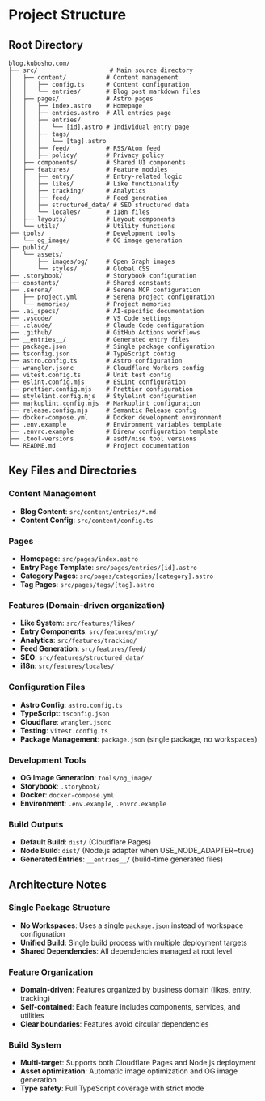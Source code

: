 # Project Structure

## Root Directory

```text
blog.kubosho.com/
├── src/                    # Main source directory
│   ├── content/           # Content management
│   │   ├── config.ts      # Content configuration
│   │   └── entries/       # Blog post markdown files
│   ├── pages/             # Astro pages
│   │   ├── index.astro    # Homepage
│   │   ├── entries.astro  # All entries page
│   │   ├── entries/
│   │   │   └── [id].astro # Individual entry page
│   │   ├── tags/
│   │   │   └── [tag].astro
│   │   ├── feed/          # RSS/Atom feed
│   │   ├── policy/        # Privacy policy
│   ├── components/        # Shared UI components
│   ├── features/          # Feature modules
│   │   ├── entry/         # Entry-related logic
│   │   ├── likes/         # Like functionality
│   │   ├── tracking/      # Analytics
│   │   ├── feed/          # Feed generation
│   │   ├── structured_data/ # SEO structured data
│   │   └── locales/       # i18n files
│   ├── layouts/           # Layout components
│   └── utils/             # Utility functions
├── tools/                 # Development tools
│   └── og_image/          # OG image generation
├── public/
│   └── assets/
│       ├── images/og/     # Open Graph images
│       └── styles/        # Global CSS
├── .storybook/            # Storybook configuration
├── constants/             # Shared constants
├── .serena/               # Serena MCP configuration
│   ├── project.yml        # Serena project configuration
│   └── memories/          # Project memories
├── .ai_specs/             # AI-specific documentation
├── .vscode/               # VS Code settings
├── .claude/               # Claude Code configuration
├── .github/               # GitHub Actions workflows
├── __entries__/           # Generated entry files
├── package.json           # Single package configuration
├── tsconfig.json          # TypeScript config
├── astro.config.ts        # Astro configuration
├── wrangler.jsonc         # Cloudflare Workers config
├── vitest.config.ts       # Unit test config
├── eslint.config.mjs      # ESLint configuration
├── prettier.config.mjs    # Prettier configuration
├── stylelint.config.mjs   # Stylelint configuration
├── markuplint.config.mjs  # Markuplint configuration
├── release.config.mjs     # Semantic Release config
├── docker-compose.yml     # Docker development environment
├── .env.example           # Environment variables template
├── .envrc.example         # Direnv configuration template
├── .tool-versions         # asdf/mise tool versions
└── README.md              # Project documentation
```

## Key Files and Directories

### Content Management

- **Blog Content**: `src/content/entries/*.md`
- **Content Config**: `src/content/config.ts`

### Pages

- **Homepage**: `src/pages/index.astro`
- **Entry Page Template**: `src/pages/entries/[id].astro`
- **Category Pages**: `src/pages/categories/[category].astro`
- **Tag Pages**: `src/pages/tags/[tag].astro`

### Features (Domain-driven organization)

- **Like System**: `src/features/likes/`
- **Entry Components**: `src/features/entry/`
- **Analytics**: `src/features/tracking/`
- **Feed Generation**: `src/features/feed/`
- **SEO**: `src/features/structured_data/`
- **i18n**: `src/features/locales/`

### Configuration Files

- **Astro Config**: `astro.config.ts`
- **TypeScript**: `tsconfig.json`
- **Cloudflare**: `wrangler.jsonc`
- **Testing**: `vitest.config.ts`
- **Package Management**: `package.json` (single package, no workspaces)

### Development Tools

- **OG Image Generation**: `tools/og_image/`
- **Storybook**: `.storybook/`
- **Docker**: `docker-compose.yml`
- **Environment**: `.env.example`, `.envrc.example`

### Build Outputs

- **Default Build**: `dist/` (Cloudflare Pages)
- **Node Build**: `dist/` (Node.js adapter when USE_NODE_ADAPTER=true)
- **Generated Entries**: `__entries__/` (build-time generated files)

## Architecture Notes

### Single Package Structure

- **No Workspaces**: Uses a single `package.json` instead of workspace configuration
- **Unified Build**: Single build process with multiple deployment targets
- **Shared Dependencies**: All dependencies managed at root level

### Feature Organization

- **Domain-driven**: Features organized by business domain (likes, entry, tracking)
- **Self-contained**: Each feature includes components, services, and utilities
- **Clear boundaries**: Features avoid circular dependencies

### Build System

- **Multi-target**: Supports both Cloudflare Pages and Node.js deployment
- **Asset optimization**: Automatic image optimization and OG image generation
- **Type safety**: Full TypeScript coverage with strict mode
